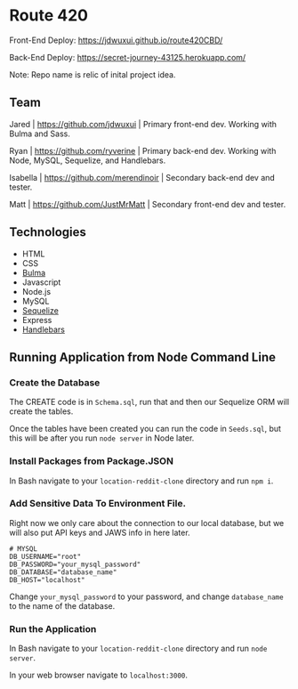 # Route 420

Front-End Deploy:  https://jdwuxui.github.io/route420CBD/

Back-End Deploy:  https://secret-journey-43125.herokuapp.com/

Note: Repo name is relic of inital project idea. 

## Team

Jared | https://github.com/jdwuxui | Primary front-end dev. Working with Bulma and Sass.

Ryan | https://github.com/ryverine | Primary back-end dev. Working with Node, MySQL, Sequelize, and Handlebars.

Isabella | https://github.com/merendinoir | Secondary back-end dev and tester.

Matt | https://github.com/JustMrMatt | Secondary front-end dev and tester.

## Technologies

 * HTML
 * CSS
 * [Bulma](https://bulma.io/)
 * Javascript
 * Node.js
 * MySQL
 * [Sequelize](https://www.npmjs.com/package/sequelize)
 * Express
 * [Handlebars](https://www.npmjs.com/package/express-handlebars)


## Running Application from Node Command Line

### Create the Database

The CREATE code is in `Schema.sql`, run that and then our Sequelize ORM will create the tables.

Once the tables have been created you can run the code in `Seeds.sql`, but this will be after you run `node server` in Node later.

### Install Packages from Package.JSON

In Bash navigate to your `location-reddit-clone` directory and run `npm i`.

### Add Sensitive Data To Environment File.

Right now we only care about the connection to our local database, but we will also put API keys and JAWS info in here later.

    # MYSQL
    DB_USERNAME="root"
    DB_PASSWORD="your_mysql_password"
    DB_DATABASE="database_name"
    DB_HOST="localhost"

Change `your_mysql_password` to your password, and change `database_name` to the name of the database.

### Run the Application 

In Bash navigate to your `location-reddit-clone` directory and run `node server`.

In your web browser navigate to `localhost:3000`.
